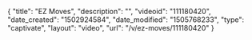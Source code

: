 {
    "title": "EZ Moves",
    "description": "",
    "videoid": "111180420",
    "date_created": "1502924584",
    "date_modified": "1505768233",
    "type": "captivate",
    "layout": "video",
    "url": "\/v\/ez-moves\/111180420"
}